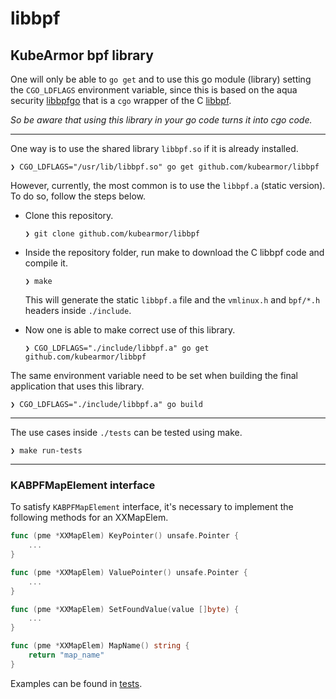 # libbpf

## KubeArmor bpf library

One will only be able to `go get` and to use this go module (library) setting the `CGO_LDFLAGS` environment variable, since this is based on the aqua security [libbpfgo](https://github.com/aquasecurity/libbpfgo) that is a `cgo` wrapper of the C [libbpf](https://github.com/libbpf/libbpf).

*So be aware that using this library in your go code turns it into cgo code.*

---

One way is to use the shared library `libbpf.so` if it is already installed.

`❯ CGO_LDFLAGS="/usr/lib/libbpf.so" go get github.com/kubearmor/libbpf`

However, currently, the most common is to use the `libbpf.a` (static version). To do so, follow the steps below.

- Clone this repository.

  `❯ git clone github.com/kubearmor/libbpf`

- Inside the repository folder, run make to download the C libbpf code and compile it.

  `❯ make`

  This will generate the static `libbpf.a` file and the `vmlinux.h` and `bpf/*.h` headers inside `./include`.

- Now one is able to make correct use of this library.

  `❯ CGO_LDFLAGS="./include/libbpf.a" go get github.com/kubearmor/libbpf`

The same environment variable need to be set when building the final application that uses this library.

`❯ CGO_LDFLAGS="./include/libbpf.a" go build`

---

The use cases inside `./tests` can be tested using make.

`❯ make run-tests`

---

### KABPFMapElement interface

To satisfy `KABPFMapElement` interface, it's necessary to implement the following methods for an XXMapElem.

```go
func (pme *XXMapElem) KeyPointer() unsafe.Pointer {
	...
}

func (pme *XXMapElem) ValuePointer() unsafe.Pointer {
	...
}

func (pme *XXMapElem) SetFoundValue(value []byte) {
	...
}

func (pme *XXMapElem) MapName() string {
	return "map_name"
}
```

Examples can be found in [tests](tests/).
